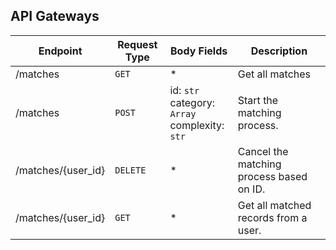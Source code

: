 
## API Gateways

| Endpoint               | Request Type | Body Fields | Description                                                    |
|------------------------| ------------ |  -- |----------------------------------------------------------------|
| /matches               | `GET` | * | Get all matches <br>                                           |
| /matches               | `POST` | id: `str`<br>category: `Array`<br>complexity: `str` | Start the matching process. <br>                                        |
| /matches/{user_id} | `DELETE`     | * | Cancel the matching process based on ID. <br>       |
| /matches/{user_id} | `GET`       | * | Get all matched records from a user. <br> |